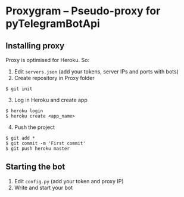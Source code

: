 # Proxygram – Pseudo-proxy for pyTelegramBotApi
## Installing proxy
Proxy is optimised for Heroku. So:
1. Edit `servers.json` (add your tokens, server IPs and ports with bots)
2. Create repository in Proxy folder
```
$ git init
```
3. Log in Heroku and create app
```
$ heroku login
$ heroku create <app_name>
```
4. Push the project
```
$ git add *
$ git commit -m 'First commit'
$ git push heroku master
```
## Starting the bot
1. Edit `config.py` (add your token and proxy IP)
2. Write and start your bot
